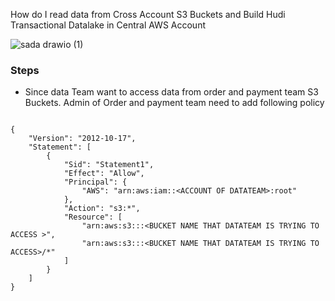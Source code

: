 
How do I read data from Cross Account S3 Buckets and Build Hudi Transactional Datalake in Central AWS Account

![sada drawio (1)](https://user-images.githubusercontent.com/39345855/224491471-d6765cfe-06f8-48e4-9cb8-c59d2a89364d.png)

### Steps 
* Since data Team want to access data from order and payment team S3 Buckets. Admin of Order and payment team need to add following policy 
```

{
    "Version": "2012-10-17",
    "Statement": [
        {
            "Sid": "Statement1",
            "Effect": "Allow",
            "Principal": {
                "AWS": "arn:aws:iam::<ACCOUNT OF DATATEAM>:root"
            },
            "Action": "s3:*",
            "Resource": [
                "arn:aws:s3:::<BUCKET NAME THAT DATATEAM IS TRYING TO ACCESS >",
                "arn:aws:s3:::<BUCKET NAME THAT DATATEAM IS TRYING TO ACCESS>/*"
            ]
        }
    ]
}
```
